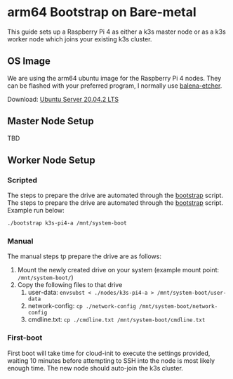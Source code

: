 # arm64 Bootstrap on Bare-metal

This guide sets up a Raspberry Pi 4 as either a k3s master node or as a k3s worker node which joins your existing k3s cluster. 

## OS Image

We are using the arm64 ubuntu image for the Raspberry Pi 4 nodes. They can be flashed with your preferred program, I normally use [balena-etcher](https://www.balena.io/etcher/?ref=etcher_menu).

Download: [Ubuntu Server 20.04.2 LTS](https://ubuntu.com/download/raspberry-pi/thank-you?version=20.04.2&architecture=server-arm64+raspi)

## Master Node Setup

TBD

## Worker Node Setup

### Scripted

The steps to prepare the drive are automated through the [bootstrap](bootstrap) script. The steps to prepare the drive are automated through the [bootstrap](bootstrap) script. Example run below: 

```bash
./bootstrap k3s-pi4-a /mnt/system-boot
```

### Manual

The manual steps tp prepare the drive are as follows: 

1. Mount the newly created drive on your system (example mount point: `/mnt/system-boot/`)
2. Copy the following files to that drive
   1. user-data: `envsubst < ./nodes/k3s-pi4-a > /mnt/system-boot/user-data`
   2. network-config: `cp ./network-config /mnt/system-boot/network-config`
   3. cmdline.txt: `cp ./cmdline.txt /mnt/system-boot/cmdline.txt`


### First-boot

First boot will take time for cloud-init to execute the settings provided, waiting 10 minutes before attempting to SSH into the node is most likely enough time. The new node should auto-join the k3s cluster. 